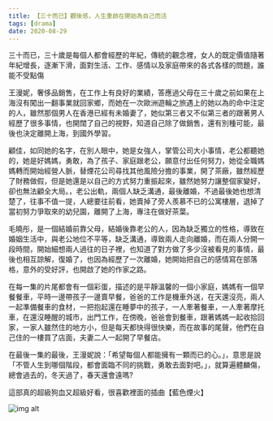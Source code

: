 ```yaml
---
title: 【三十而已】觀後感，人生重啟在開始為自己而活
tags: [drama]
date: 2020-08-29
---
```

<!--truncate-->
三十而已，三十歲是每個人都會經歷的年紀，傳統的觀念裡，女人的既定價值隨著年紀增長，逐漸下滑，面對生活、工作、感情以及家庭帶來的各式各樣的問題，誰能不受點傷

王漫妮，奢侈品銷售，在工作上有良好的業績，答應過父母在三十歲之前如果在上海沒有闖出一翻事業就回家鄉，而她在一次歐洲遊輪之旅遇上的她以為的命中注定的人，雖然那個男人在香港已經有未婚妻了，她似第三者又不似第三者的跟著男人經歷了很多事情，也開闊了自己的視野，知道自己除了做銷售，還有別種可能，最後也決定離開上海，到國外學習。

顧佳，如同她的名字，在別人眼中，她是女強人，掌管公司大小事情，老公都聽她的，她是好媽媽，勇敢，為了孩子、家庭跟老公，願意付出任何努力，她從全職媽媽轉而開始經營人脈，替煙花公司尋找其他風險分擔的事業，開了茶廠，雖然經歷了財務做假，但是她還是以自己的方式努力重振起來，雖然她努力讓整個家變好，卻也無法顧全大局。，老公出軌，兩個人缺乏溝通，最後離婚，不過最後她也想清楚了，往事不值一提，人總要往前看，她賣掉了旁人羨慕不已的公寓樓層，退掉了當初努力爭取來的幼兒園，離開了上海，專注在做好茶葉。

毛曉彤，是一個結婚前靠父母，結婚後靠老公的人，因為缺乏獨立的性格，導致在婚姻生活中，與老公地位不平等，缺乏溝通，導致兩人走向離婚，而在兩人分開一段時間，開始細想兩人過往的日子裡，也知道了對方做了多少沒被看見的事情，最後也相互諒解，復婚了，也因為經歷了一次離婚，她開始把自己的感情寫在部落格，意外的受好評，也開啟了她的作家之路。

在每一集的片尾都會有一個彩蛋，描述的是平靜溫馨的一個小家庭，媽媽有一個早餐餐車，平時一邊帶孩子一邊賣早餐，爸爸的工作是機車外送，在天還沒亮，兩人一起準備餐車的食材，一把抱起還在睡夢中的孩子，一人牽著餐車，一人牽著摩托車，在還沒睡醒的城市，出門工作，在傍晚，爸爸會到餐車，跟著媽媽一起收拾回家，一家人雖然住的地方小，但是每天都快得很快樂，而在故事的尾聲，他們在自己住的一樓買了店面，夫妻二人一起開了早餐店。

在最後一集的最後，王漫妮說：「希望每個人都能擁有一顆而已的心。」，意思是說「不管人生到哪個階段，都會面臨不同的挑戰，勇敢去面對吧。」，就算遍體麟傷，總會過去的，冬天過了，春天還會遠嗎?

這部真的超級狗血又超級好看，很喜歡裡面的插曲【藍色煙火】

![img alt](/img/blog/nothingbutthirty.jpg)